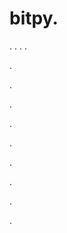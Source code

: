 # bitpy.
.
.
.
.












.






















































.
























.



























.

















































































.































































.































































































.















.
































.
